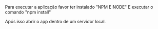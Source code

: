 Para executar a aplicação favor ter instalado "NPM E NODE"
E executar o comando "npm install"

Após isso abrir o app dentro de um servidor local.

